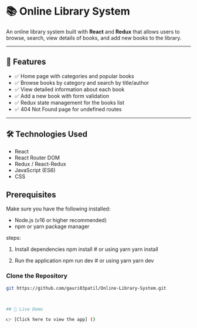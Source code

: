 # 📚 Online Library System

An online library system built with **React** and **Redux** that allows users to browse, search, view details of books, and add new books to the library.

---

## 🚀 Features

- ✅ Home page with categories and popular books
- ✅ Browse books by category and search by title/author
- ✅ View detailed information about each book
- ✅ Add a new book with form validation
- ✅ Redux state management for the books list
- ✅ 404 Not Found page for undefined routes

---

## 🛠️ Technologies Used

- React
- React Router DOM
- Redux / React-Redux
- JavaScript (ES6)
- CSS


## Prerequisites
Make sure you have the following installed:

- Node.js (v16 or higher recommended)
- npm or yarn package manager

steps:
1) Install dependencies
         npm install
        # or using yarn
          yarn install

2) Run the application
          npm run dev
        # or using yarn
         yarn dev


### Clone the Repository

```bash
git https://github.com/gauri03patil/Online-Library-System.git



## 🔗 Live Demo

👉 [Click here to view the app] ()




